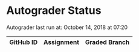 # Autograder Status
Autograder last run at: October 14, 2018 at 07:20

| GitHub ID | Assignment | Graded Branch |
|-----------|------------|---------------|
